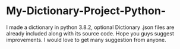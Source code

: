 # My-Dictionary-Project-Python-
I made a dictionary in python 3.8.2, optional Dictionary .json files are already included along with its source code. Hope you guys suggest improvements. I would love to get many suggestion from anyone. 
